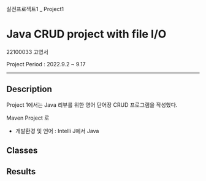  실전프로젝트1 _ Project1
# Java CRUD project with file I/O
22100033 고영서

Project Period : 2022.9.2 ~ 9.17
***

## Description
Project 1에서는 Java 리뷰를 위한 영어 단어장 CRUD 프로그램을 작성했다.

Maven Project 로 

* 개발환경 및 언어 : Intelli J에서 Java

## Classes

## Results
